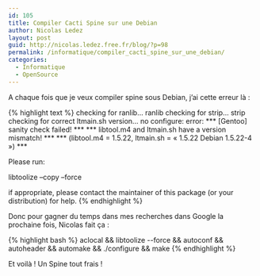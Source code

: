 ```yaml
---
id: 105
title: Compiler Cacti Spine sur une Debian
author: Nicolas Ledez
layout: post
guid: http://nicolas.ledez.free.fr/blog/?p=98
permalink: /informatique/compiler_cacti_spine_sur_une_debian/
categories:
  - Informatique
  - OpenSource
---
```

A chaque fois que je veux compiler spine sous Debian, j&rsquo;ai cette erreur là :

{% highlight text %}
checking for ranlib... ranlib
checking for strip... strip
checking for correct ltmain.sh version... no
configure: error:
*** [Gentoo] sanity check failed! ***
*** libtool.m4 and ltmain.sh have a version mismatch! ***
*** (libtool.m4 = 1.5.22, ltmain.sh = « 1.5.22 Debian 1.5.22-4 ») ***

Please run:

libtoolize –copy –force

if appropriate, please contact the maintainer of this
package (or your distribution) for help.
{% endhighlight %}

Donc pour gagner du temps dans mes recherches dans Google la prochaine fois, Nicolas fait ça :

{% highlight bash %}
aclocal && libtoolize --force && autoconf && autoheader && automake && ./configure && make
{% endhighlight %}

Et voilà ! Un Spine tout frais !
